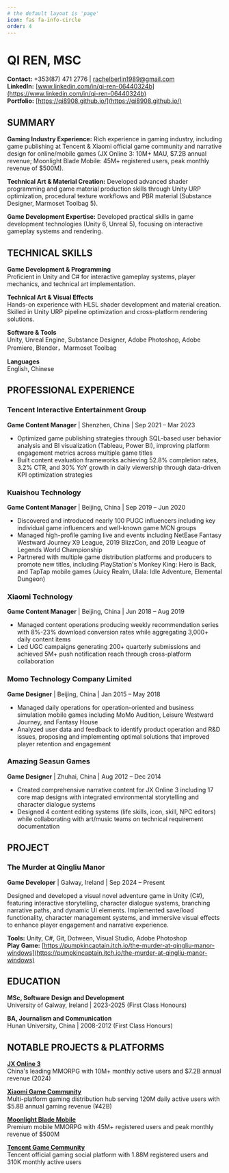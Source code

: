 ```yaml
---
# the default layout is 'page'
icon: fas fa-info-circle
order: 4
---
```


# QI REN, MSC

**Contact:** +353(87) 471 2776 | rachelberlin1989@gmail.com  
**LinkedIn:** [www.linkedin.com/in/qi-ren-06440324b](https://www.linkedin.com/in/qi-ren-06440324b)  
**Portfolio:** [https://qi8908.github.io/](https://qi8908.github.io/)

## SUMMARY

**Gaming Industry Experience:** Rich experience in gaming industry, including game publishing at Tencent & Xiaomi official game community and narrative design for online/mobile games (JX Online 3: 10M+ MAU, $7.2B annual revenue; Moonlight Blade Mobile: 45M+ registered users, peak monthly revenue of $500M).

**Technical Art & Material Creation:** Developed advanced shader programming and game material production skills through Unity URP optimization, procedural texture workflows and PBR material (Substance Designer, Marmoset Toolbag 5).

**Game Development Expertise:** Developed practical skills in game development technologies (Unity 6, Unreal 5), focusing on interactive gameplay systems and rendering.

## TECHNICAL SKILLS

**Game Development & Programming**  
Proficient in Unity and C# for interactive gameplay systems, player mechanics, and technical art implementation.

**Technical Art & Visual Effects**  
Hands-on experience with HLSL shader development and material creation. Skilled in Unity URP pipeline optimization and cross-platform rendering solutions.

**Software & Tools**  
Unity, Unreal Engine, Substance Designer, Adobe Photoshop, Adobe Premiere, Blender，Marmoset Toolbag

**Languages**  
English, Chinese

## PROFESSIONAL EXPERIENCE

### Tencent Interactive Entertainment Group
**Game Content Manager** | Shenzhen, China | Sep 2021 – Mar 2023

- Optimized game publishing strategies through SQL-based user behavior analysis and BI visualization (Tableau, Power BI), improving platform engagement metrics across multiple game titles
- Built content evaluation frameworks achieving 52.8% completion rates, 3.2% CTR, and 30% YoY growth in daily viewership through data-driven KPI optimization strategies

### Kuaishou Technology
**Game Content Manager** | Beijing, China | Sep 2019 – Jun 2020

- Discovered and introduced nearly 100 PUGC influencers including key individual game influencers and well-known game MCN groups
- Managed high-profile gaming live and events including NetEase Fantasy Westward Journey X9 League, 2019 BlizzCon, and 2019 League of Legends World Championship
- Partnered with multiple game distribution platforms and producers to promote new titles, including PlayStation's Monkey King: Hero is Back, and TapTap mobile games (Juicy Realm, Ulala: Idle Adventure, Elemental Dungeon)

### Xiaomi Technology
**Game Content Manager** | Beijing, China | Jun 2018 – Aug 2019

- Managed content operations producing weekly recommendation series with 8%-23% download conversion rates while aggregating 3,000+ daily content items
- Led UGC campaigns generating 200+ quarterly submissions and achieved 5M+ push notification reach through cross-platform collaboration

### Momo Technology Company Limited
**Game Designer** | Beijing, China | Jan 2015 – May 2018

- Managed daily operations for operation-oriented and business simulation mobile games including MoMo Audition, Leisure Westward Journey, and Fantasy House
- Analyzed user data and feedback to identify product operation and R&D issues, proposing and implementing optimal solutions that improved player retention and engagement
### Amazing Seasun Games
**Game Designer** | Zhuhai, China | Aug 2012 – Dec 2014

- Created comprehensive narrative content for JX Online 3 including 17 core map designs with integrated environmental storytelling and character dialogue systems
- Designed 4 content editing systems (life skills, icon, skill, NPC editors) while collaborating with art/music teams on technical requirement documentation

## PROJECT

### The Murder at Qingliu Manor
**Game Developer** | Galway, Ireland | Sep 2024 – Present

Designed and developed a visual novel adventure game in Unity (C#), featuring interactive storytelling, character dialogue systems, branching narrative paths, and dynamic UI elements. Implemented save/load functionality, character management systems, and immersive visual effects to enhance player engagement and narrative experience.

**Tools:** Unity, C#, Git, Dotween, Visual Studio, Adobe Photoshop  
**Play Game:** [https://pumpkincaptain.itch.io/the-murder-at-qingliu-manor-windows](https://pumpkincaptain.itch.io/the-murder-at-qingliu-manor-windows)


## EDUCATION

**MSc, Software Design and Development**  
University of Galway, Ireland | 2023-2025 (First Class Honours)

**BA, Journalism and Communication**  
Hunan University, China | 2008-2012 (First Class Honours)


## NOTABLE PROJECTS & PLATFORMS

**[JX Online 3](https://jx3.seasungames.cn/?utm_source=jd#/)**  
China's leading MMORPG with 10M+ monthly active users and $7.2B annual revenue (2024)

**[Xiaomi Game Community](https://game.xiaomi.com/)**  
Multi-platform gaming distribution hub serving 120M daily active users with $5.8B annual gaming revenue (¥42B)

**[Moonlight Blade Mobile](https://ty.qq.com/main.html#season)**  
Premium mobile MMORPG with 45M+ registered users and peak monthly revenue of $500M

**[Tencent Game Community](https://syzs.qq.com/)**  
Tencent official gaming social platform with 1.88M registered users and 310K monthly active users

